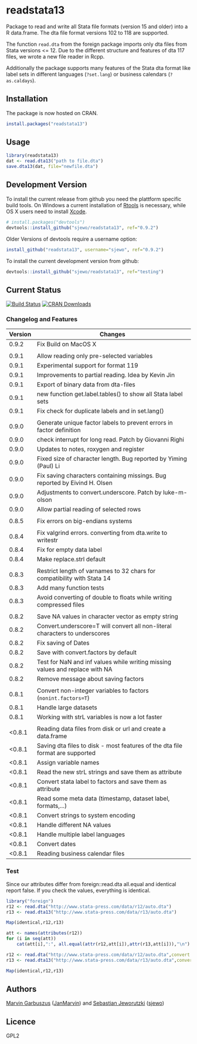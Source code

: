 # readstata13

Package to read and write all Stata file formats (version 15 and older) into a
R data.frame. The dta file format versions 102 to 118 are supported.

The function ```read.dta``` from the foreign package imports only dta files from
Stata versions <= 12. Due to the different structure and features of dta 117
files, we wrote a new file reader in Rcpp.

Additionally the package supports many features of the Stata dta format like
label sets in different languages (`?set.lang`) or business calendars
(`?as.caldays`).


## Installation

The package is now hosted on CRAN.
```R
install.packages("readstata13")
```

## Usage
```R
library(readstata13)
dat <- read.dta13("path to file.dta")
save.dta13(dat, file="newfile.dta")
```

## Development Version
To install the current release from github you need the plattform specific build
tools. On Windows a current installation of
[Rtools](https://cran.r-project.org/bin/windows/Rtools/) is necessary, while OS X
users need to install
[Xcode](https://itunes.apple.com/us/app/xcode/id497799835). 

```R
# install.packages("devtools")
devtools::install_github("sjewo/readstata13", ref="0.9.2")
```

Older Versions of devtools require a username option:
```R
install_github("readstata13", username="sjewo", ref="0.9.2")
```

To install the current development version from github:

```R
devtools::install_github("sjewo/readstata13", ref="testing")
```


## Current Status

[![Build Status](https://travis-ci.org/sjewo/readstata13.svg?branch=master)](https://travis-ci.org/sjewo/readstata13)
[![CRAN Downloads](http://cranlogs.r-pkg.org/badges/readstata13)](https://cran.r-project.org/package=readstata13)

### Changelog and Features

 | Version | Changes                                                                       | 
 | ------  | ----------------------------------------------------                          | 
 | 0.9.2   | Fix Build on MacOS X                                                          | 
 |         |                                                                               | 
 | 0.9.1   | Allow reading only pre-selected variables                                     | 
 | 0.9.1   | Experimental support for format 119                                           | 
 | 0.9.1   | Improvements to partial reading. Idea by Kevin Jin                            | 
 | 0.9.1   | Export of binary data from dta-files                                          | 
 | 0.9.1   | new function get.label.tables() to show all Stata label sets                  | 
 | 0.9.1   | Fix check for duplicate labels and in set.lang()                              | 
 |         | 
 | 0.9.0   | Generate unique factor labels to prevent errors in factor definition          | 
 | 0.9.0   | check interrupt for long read. Patch by Giovanni Righi                        | 
 | 0.9.0   | Updates to notes, roxygen and register                                        | 
 | 0.9.0   | Fixed size of character length. Bug reported by Yiming (Paul) Li              | 
 | 0.9.0   | Fix saving characters containing missings. Bug reported by Eivind H. Olsen    | 
 | 0.9.0   | Adjustments to convert.underscore. Patch by luke-m-olson                      | 
 | 0.9.0   | Allow partial reading of selected rows                                        | 
 |         | 
 | 0.8.5   | Fix errors on big-endians systems                                             | 
 |         | 
 | 0.8.4   | Fix valgrind errors. converting from dta.write to writestr                    | 
 | 0.8.4   | Fix for empty data label                                                      | 
 | 0.8.4   | Make replace.strl default                                                     | 
 |         | 
 | 0.8.3   | Restrict length of varnames to 32 chars for compatibility with Stata 14       | 
 | 0.8.3   | Add many function tests                                                       | 
 | 0.8.3   | Avoid converting of double to floats while writing compressed files           | 
 |         | 
 | 0.8.2   | Save NA values in character vector as empty string                            | 
 | 0.8.2   | Convert.underscore=T will convert all non-literal characters to underscores   | 
 | 0.8.2   | Fix saving of Dates                                                           | 
 | 0.8.2   | Save with convert.factors by default                                          | 
 | 0.8.2   | Test for NaN and inf values while writing missing values and replace with NA  | 
 | 0.8.2   | Remove message about saving factors                                           | 
 |         | 
 | 0.8.1   | Convert non-integer variables to factors (```nonint.factors=T```)             | 
 | 0.8.1   | Handle large datasets                                                         | 
 | 0.8.1   | Working with strL variables is now a lot faster                               | 
 |         |                                                                               | 
 | <0.8.1  | Reading data files from disk or url and create a data.frame                   | 
 | <0.8.1  | Saving dta files to disk - most features of the dta file format are supported | 
 | <0.8.1  | Assign variable names                                                         | 
 | <0.8.1  | Read the new strL strings and save them as attribute                          | 
 | <0.8.1  | Convert stata label to factors and save them as attribute                     | 
 | <0.8.1  | Read some meta data (timestamp, dataset label, formats,...)                   | 
 | <0.8.1  | Convert strings to system encoding                                            | 
 | <0.8.1  | Handle different NA values                                                    | 
 | <0.8.1  | Handle multiple label languages                                               | 
 | <0.8.1  | Convert dates                                                                 | 
 | <0.8.1  | Reading business calendar files                                               | 

### Test
Since our attributes differ from foreign::read.dta all.equal and identical
report false. If you check the values, everything is identical.

```R
library("foreign")
r12 <- read.dta("http://www.stata-press.com/data/r12/auto.dta")
r13 <- read.dta13("http://www.stata-press.com/data/r13/auto.dta")

Map(identical,r12,r13)

att <- names(attributes(r12))
for (i in seq(att))
	cat(att[i],":", all.equal(attr(r12,att[i]),attr(r13,att[i])),"\n")

r12 <- read.dta("http://www.stata-press.com/data/r12/auto.dta",convert.factors=F)
r13 <- read.dta13("http://www.stata-press.com/data/r13/auto.dta",convert.factors=F)

Map(identical,r12,r13)
```

## Authors

[Marvin Garbuszus](mailto:jan.garbuszus@ruhr-uni-bochum.de) ([JanMarvin](https://github.com/JanMarvin)) and [Sebastian Jeworutzki](mailto:Sebastian.Jeworutzki@ruhr-uni-bochum.de) ([sjewo](https://github.com/sjewo)) 

## Licence

GPL2
